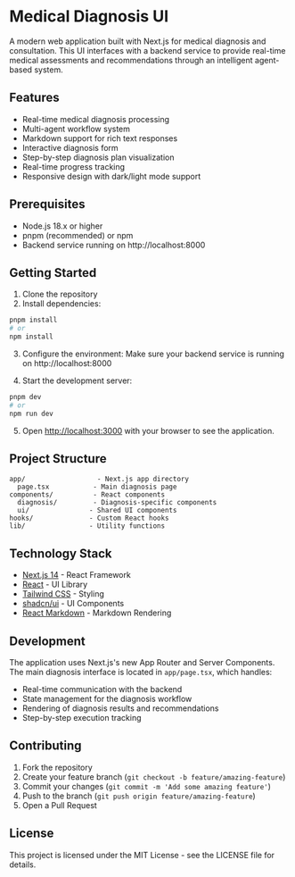 # Medical Diagnosis UI

A modern web application built with Next.js for medical diagnosis and consultation. This UI interfaces with a backend service to provide real-time medical assessments and recommendations through an intelligent agent-based system.

## Features

- Real-time medical diagnosis processing
- Multi-agent workflow system
- Markdown support for rich text responses
- Interactive diagnosis form
- Step-by-step diagnosis plan visualization
- Real-time progress tracking
- Responsive design with dark/light mode support

## Prerequisites

- Node.js 18.x or higher
- pnpm (recommended) or npm
- Backend service running on http://localhost:8000

## Getting Started

1. Clone the repository
2. Install dependencies:
```bash
pnpm install
# or
npm install
```

3. Configure the environment:
   Make sure your backend service is running on http://localhost:8000

4. Start the development server:
```bash
pnpm dev
# or
npm run dev
```

5. Open [http://localhost:3000](http://localhost:3000) with your browser to see the application.

## Project Structure

```
app/                  - Next.js app directory
  page.tsx           - Main diagnosis page
components/          - React components
  diagnosis/         - Diagnosis-specific components
  ui/               - Shared UI components
hooks/              - Custom React hooks
lib/                - Utility functions
```

## Technology Stack

- [Next.js 14](https://nextjs.org/) - React Framework
- [React](https://reactjs.org/) - UI Library
- [Tailwind CSS](https://tailwindcss.com/) - Styling
- [shadcn/ui](https://ui.shadcn.com/) - UI Components
- [React Markdown](https://github.com/remarkjs/react-markdown) - Markdown Rendering

## Development

The application uses Next.js's new App Router and Server Components. The main diagnosis interface is located in `app/page.tsx`, which handles:

- Real-time communication with the backend
- State management for the diagnosis workflow
- Rendering of diagnosis results and recommendations
- Step-by-step execution tracking

## Contributing

1. Fork the repository
2. Create your feature branch (`git checkout -b feature/amazing-feature`)
3. Commit your changes (`git commit -m 'Add some amazing feature'`)
4. Push to the branch (`git push origin feature/amazing-feature`)
5. Open a Pull Request

## License

This project is licensed under the MIT License - see the LICENSE file for details.
